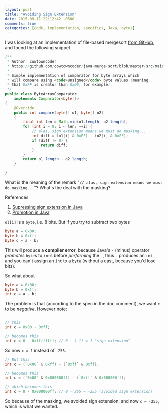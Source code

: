 ```yaml
---
layout: post
title: "Avoiding Sign Extension"
date: 2015-09-11 22:12:42 -0500
comments: true
categories: [code, implementation, specifics, Java, bytes]
---
```


I was looking at an implementation of file-based mergesort [from GitHub](https://github.com/cowtowncoder/java-merge-sort), and found the following snippet.

```java
/**
 * Author: cowtowncoder
 * https://github.com/cowtowncoder/java-merge-sort/blob/master/src/main/java/com/fasterxml/sort/std/ByteArrayComparator.java
 * 
 * Simple implementation of comparator for byte arrays which
 * will compare using <code>unsigned</code> byte values (meaning
 * that 0xFF is creator than 0x00, for example).
 */
public class ByteArrayComparator
    implements Comparator<byte[]>
{
    @Override
    public int compare(byte[] o1, byte[] o2)
    {
        final int len = Math.min(o1.length, o2.length);
        for (int i = 0; i < len; ++i) {
            // alas, sign extension means we must do masking...
            int diff = (o1[i] & 0xFF) - (o2[i] & 0xFF);
            if (diff != 0) {
                return diff;
            }
        }
        return o1.length - o2.length;
    }

}
```

What is the meaning of the remark "`// alas, sign extension means we must do
masking...`"? What's the deal with the masking? 

<!-- more -->

References

1. [Supressing sign extension in Java](http://stackoverflow.com/questions/5147738/supressing-sign-extension-when-upcasting-or-shifting-in-java)
2. [Promotion in Java](http://stackoverflow.com/questions/1660856/promotion-in-java)

`ol[i]` is a `byte`, i.e. 8 bits. But if you try to subtract two bytes

```java
byte a = 0x00;
byte b = 0xff;
byte c = a - b;
```
This will produce a __compiler error__, because Java's `-` (minus) operator
_promotes_ `byte`s to `int`s before _performing_ the `-`, thus `-` produces an
`int`, and you can't assign an `int` to a `byte` (without a cast, because you'd lose bits).

So what about

```java
byte a = 0x00;
byte b = 0xff;
int c = a - b;
```

The problem is that (according to the spec in the doc comment), we want `c` to
be _negative_. However note:

```java

// this
int c = 0x00 - 0xff;

// becomes this
int c = 0 - 0xffffffff; // 0 - (-1) = 1 "sign extension"
```

So now `c = 1` instead of `-255`.

```java
// But this
int c = (`0x00` & 0xff) - (`0xff` & 0xff);

// becomes this
int c = (`0x00` & 0x000000ff) - (`0xff` & 0x000000ff);

// which becomes this
int c = 0 - 0x000000ff; // 0 - 255 = -255 (avoided sign extension)

```
So because of the masking, we avoided sign extension, and now `c = -255`, which
is what we wanted.
